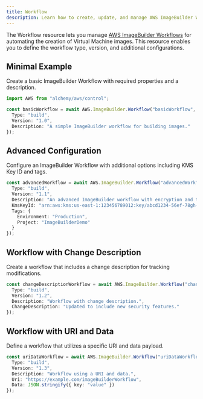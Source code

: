 ```yaml
---
title: Workflow
description: Learn how to create, update, and manage AWS ImageBuilder Workflows using Alchemy Cloud Control.
---
```



The Workflow resource lets you manage [AWS ImageBuilder Workflows](https://docs.aws.amazon.com/imagebuilder/latest/userguide/) for automating the creation of Virtual Machine images. This resource enables you to define the workflow type, version, and additional configurations.

## Minimal Example

Create a basic ImageBuilder Workflow with required properties and a description.

```ts
import AWS from "alchemy/aws/control";

const basicWorkflow = await AWS.ImageBuilder.Workflow("basicWorkflow", {
  Type: "build",
  Version: "1.0",
  Description: "A simple ImageBuilder workflow for building images."
});
```

## Advanced Configuration

Configure an ImageBuilder Workflow with additional options including KMS Key ID and tags.

```ts
const advancedWorkflow = await AWS.ImageBuilder.Workflow("advancedWorkflow", {
  Type: "build",
  Version: "1.1",
  Description: "An advanced ImageBuilder workflow with encryption and tags.",
  KmsKeyId: "arn:aws:kms:us-east-1:123456789012:key/abcd1234-56ef-78gh-90ij-klmnopqrstuv",
  Tags: {
    Environment: "Production",
    Project: "ImageBuilderDemo"
  }
});
```

## Workflow with Change Description

Create a workflow that includes a change description for tracking modifications.

```ts
const changeDescriptionWorkflow = await AWS.ImageBuilder.Workflow("changeDescriptionWorkflow", {
  Type: "build",
  Version: "1.2",
  Description: "Workflow with change description.",
  ChangeDescription: "Updated to include new security features."
});
```

## Workflow with URI and Data

Define a workflow that utilizes a specific URI and data payload.

```ts
const uriDataWorkflow = await AWS.ImageBuilder.Workflow("uriDataWorkflow", {
  Type: "build",
  Version: "1.3",
  Description: "Workflow using a URI and data.",
  Uri: "https://example.com/imageBuilderWorkflow",
  Data: JSON.stringify({ key: "value" })
});
```
